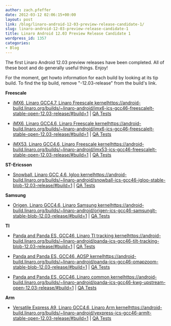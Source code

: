 ```yaml
---
author: zach.pfeffer
date: 2012-03-12 02:06:15+00:00
layout: post
link: /blog/linaro-android-12-03-preview-release-candidate-1/
slug: linaro-android-12-03-preview-release-candidate-1
title: Linaro Android 12.03 Preview Release Candidate 1
wordpress_id: 1357
categories:
- Blog
---
```


The first Linaro Android 12.03 preview releases have been completed. All of these boot and do generally useful things. Enjoy!

For the moment, get howto information for each build by looking at its tip build. To find the tip build, remove "-12.03-release" from the build's link.

**Freescale**

* [iMX6, Linaro GCC4.7, Linaro Freescale kernel]()https://android-build.linaro.org/builds/~linaro-android/imx6-ics-gcc46-freescalelt-stable-open-12.03-release/#build=1 | [QA Tests](https://docs.google.com/a/linaro.org/spreadsheet/ccc?key=0AkxwyUNxNaAadDE1MlJmY19PQzlJOUY5OXk0SWJYT1E#gid=4)


* [iMX6, Linaro GCC4.6, Linaro Freescale kernel]()https://android-build.linaro.org/builds/~linaro-android/imx6-ics-gcc46-freescalelt-stable-open-12.03-release/#build=1 | [QA Tests](https://docs.google.com/a/linaro.org/spreadsheet/ccc?key=0AkxwyUNxNaAadDE1MlJmY19PQzlJOUY5OXk0SWJYT1E#gid=2)


* [iMX53, Linaro GCC4.6, Linaro Freescale kernel]()https://android-build.linaro.org/builds/~linaro-android/imx53-ics-gcc46-freescalelt-stable-open-12.03-release/#build=1 | [QA Tests](https://docs.google.com/a/linaro.org/spreadsheet/ccc?key=0AkxwyUNxNaAadDE1MlJmY19PQzlJOUY5OXk0SWJYT1E#gid=3)

**ST-Ericsson**

* [Snowball, Linaro GCC 4.6, Igloo kernel]()https://android-build.linaro.org/builds/~linaro-android/snowball-ics-gcc46-igloo-stable-blob-12.03-release/#build=1 | [QA Tests](https://docs.google.com/a/linaro.org/spreadsheet/ccc?key=0AkxwyUNxNaAadEF1NXVhT3dQWnZsTHBydnpiWVB4Umc#gid=3)

**Samsung**

* [Origen, Linaro GCC4.6, Linaro Samsung kernel]()https://android-build.linaro.org/builds/~linaro-android/origen-ics-gcc46-samsunglt-stable-blob-12.03-release/#build=1 | [QA Tests](https://docs.google.com/a/linaro.org/spreadsheet/ccc?key=0AkxwyUNxNaAadDRDVl9TSHUweUk3eG9ndk9sNGxUVnc#gid=2)

**TI**

* [Panda and Panda ES, GCC46, Linaro TI tracking kernel]()https://android-build.linaro.org/builds/~linaro-android/panda-ics-gcc46-tilt-tracking-blob-12.03-release/#build=1 | [QA Tests](https://docs.google.com/a/linaro.org/spreadsheet/ccc?key=0AkxwyUNxNaAadGVWd3pZazdaRUU0MnRnWmgwbVhTR0E#gid=5)


* [Panda and Panda ES, GCC46, AOSP kernel]()https://android-build.linaro.org/builds/~linaro-android/panda-ics-gcc46-omapzoom-stable-blob-12.03-release/#build=1 | [QA Tests](https://docs.google.com/a/linaro.org/spreadsheet/ccc?key=0AkxwyUNxNaAadGVWd3pZazdaRUU0MnRnWmgwbVhTR0E#gid=3)


* [Panda and Panda ES, GCC46, Linaro common kernel]()https://android-build.linaro.org/builds/~linaro-android/panda-ics-gcc46-kwg-upstream-open-12.03-release/#build=1 | [QA Tests](https://docs.google.com/a/linaro.org/spreadsheet/ccc?key=0AkxwyUNxNaAadGVWd3pZazdaRUU0MnRnWmgwbVhTR0E#gid=9)

**Arm**

* [Versatile Express A9, Linaro GCC4.6, Linaro Arm kernel]()https://android-build.linaro.org/builds/~linaro-android/vexpress-ics-gcc46-armlt-stable-open-12.03-release/#build=1 | [QA Tests](https://docs.google.com/a/linaro.org/spreadsheet/ccc?key=0AkxwyUNxNaAadExQdHNxTnR5SFZCQzJnN1ZtQ2ZhWkE#gid=0)
